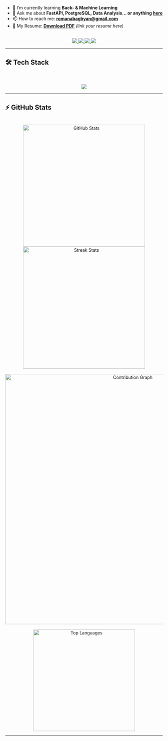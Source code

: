 - 🌱 I’m currently learning **Back- & Machine Learning**
- 💬 Ask me about **FastAPI, PostgreSQL, Data Analysis... or anything [here](https://github.com/RomanAbaghyan/RomanAbaghyan/issues)**
- 📫 How to reach me: **romanabaghyan@gmail.com**
- 📄 My Resume: **[Download PDF](#)** *(link your resume here)*

<br>

<div align="center">
  <a href="mailto:romanabaghyan@gmail.com">
    <img src="https://img.shields.io/badge/Gmail-D14836?style=for-the-badge&logo=gmail&logoColor=white" />
  </a>
  <a href="https://www.linkedin.com/in/roman-abaghyan-b35a7423b/" target="_blank">
    <img src="https://img.shields.io/badge/LinkedIn-0077B5?style=for-the-badge&logo=linkedin&logoColor=white" />
  </a>
  <a href="https://leetcode.com/RomanAbaghyan" target="_blank">
    <img src="https://img.shields.io/badge/LeetCode-FFA116?style=for-the-badge&logo=leetcode&logoColor=black" />
  </a>
  <a href="https://github.com/RomanAbaghyan" target="_blank">
    <img src="https://img.shields.io/badge/GitHub-181717?style=for-the-badge&logo=github&logoColor=white" />
  </a>
</div>

<hr>

## 🛠️ Tech Stack

<br>

<p align="center">
  <img src="https://skillicons.dev/icons?i=python,fastapi,postgres,docker,git,postman,linux" />
</p>

<hr>

## ⚡️ GitHub Stats

<br>

<div align=center>
  <img width=390 src="https://github-readme-stats.vercel.app/api?username=RomanAbaghyan&theme=dark&hide_border=true&count_private=true&show_icons=true&rank_icon=github&locale=en" alt="GitHub Stats" />
  <img width=390 src="https://github-readme-streak-stats.herokuapp.com/?user=RomanAbaghyan&theme=dark&hide_border=true&count_private=true&border_radius=10&locale=en" alt="Streak Stats" />
</div>

<br>

<div align=center>
  <img width=800 src="https://github-readme-activity-graph.vercel.app/graph?username=RomanAbaghyan&theme=github-dark&hide_border=true&area=true&custom_title=My%20Contribution%20Graph" alt="Contribution Graph" />
</div>

<br>

<div align=center>
  <img width=325 src="https://github-readme-stats.vercel.app/api/top-langs?username=RomanAbaghyan&theme=dark&hide_border=true&layout=donut&hide=css,html&langs_count=8&border_radius=10&locale=en" alt="Top Languages" />
</div>

<hr>
